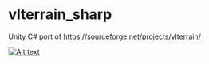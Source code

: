 # vlterrain_sharp
Unity C# port of https://sourceforge.net/projects/vlterrain/

[![Alt text](https://img.youtube.com/vi/lBSQxBg0AkI/0.jpg)](https://www.youtube.com/watch?v=lBSQxBg0AkI)
